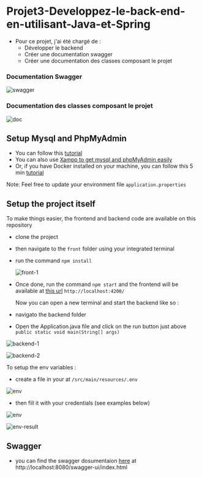 # Projet3-Developpez-le-back-end-en-utilisant-Java-et-Spring
- Pour ce projet, j'ai été chargé de :
    - Développer le backend
    - Créer une documentation swagger
    - Créer une documentation des classes composant le projet

### Documentation Swagger
![swagger](https://github.com/user-attachments/assets/f6b6dc0e-1388-4fce-a79a-9bc194b1feed)

### Documentation des classes composant le projet
![doc](https://github.com/user-attachments/assets/8429a84f-d8a2-46d7-a2a0-2a341b5319c6)


## Setup Mysql and PhpMyAdmin

- You can follow this [tutorial](https://openclassrooms.com/fr/courses/6971126-implementez-vos-bases-de-donnees-relationnelles-avec-sql)
- You can also use [Xampp to get mysql and phpMyAdmin easily](https://www.apachefriends.org/)
- Or, if you have Docker installed on your machine, you can follow this 5 min [tutorial](https://tecadmin.net/docker-compose-for-mysql-with-phpmyadmin/)

Note: Feel free to update your environment file `application.properties`

## Setup the project itself

To make things easier, the frontend and backend code are available on this repository

- clone the project
- then navigate to the `front` folder using your integrated terminal
- run the command `npm install`

  ![front-1](https://github.com/user-attachments/assets/ba44eb81-a50e-4c1c-9359-40eb7f7b76a9)

- Once done, run the command `npm start` and the frontend will be available at [this url](http://localhost:4200/) `http://localhost:4200/`

  Now you can open a new terminal and start the backend like so :

- navigato the backend folder
- Open the Application.java file and click on the run button just above `public static void main(String[] args)`

![backend-1](https://github.com/user-attachments/assets/54b8772b-7199-447f-8d62-0e2002af0c2f)

![backend-2](https://github.com/user-attachments/assets/179d7947-aaa4-4615-9a54-115b9178d33f)

To setup the env variables :

- create a file in your at `/src/main/resources/.env`

![env](https://github.com/user-attachments/assets/7e3e684a-653b-4f3c-98c1-caa14e6e041a)

- then fill it with your credentials (see examples below)

![env](https://github.com/user-attachments/assets/09392021-4212-49dd-9cc7-40769c5e98f4)



![env-result](https://github.com/user-attachments/assets/8704e779-4fb4-4fde-9087-8d32f79b6a8c)

## Swagger

- you can find the swagger dosumentaion [here](http://localhost:8080/swagger-ui/index.html) at http://localhost:8080/swagger-ui/index.html
